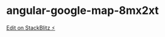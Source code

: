 # angular-google-map-8mx2xt

[Edit on StackBlitz ⚡️](https://stackblitz.com/edit/angular-google-map-8mx2xt)